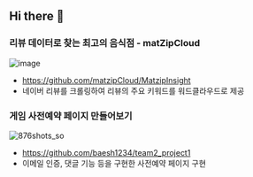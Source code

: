 ## Hi there 👋

### 리뷰 데이터로 찾는 최고의 음식점 - matZipCloud
![image](https://github.com/user-attachments/assets/07b1c53d-dd49-4ea2-95df-592fbfd7149f)
- https://github.com/matzipCloud/MatzipInsight
- 네이버 리뷰를 크롤링하여 리뷰의 주요 키워드를 워드클라우드로 제공

### 게임 사전예약 페이지 만들어보기 
![876shots_so](https://github.com/user-attachments/assets/bd225c99-86e3-4746-8fee-6e894add2668)
- https://github.com/baesh1234/team2_project1
- 이메일 인증, 댓글 기능 등을 구현한 사전예약 페이지 구현
<!--
**welcomerain4/welcomerain4** is a ✨ _special_ ✨ repository because its `README.md` (this file) appears on your GitHub profile.

Here are some ideas to get you started:

- 🔭 I’m currently working on ...
- 🌱 I’m currently learning ...
- 👯 I’m looking to collaborate on ...
- 🤔 I’m looking for help with ...
- 💬 Ask me about ...
- 📫 How to reach me: ...
- 😄 Pronouns: ...
- ⚡ Fun fact: ...
-->
